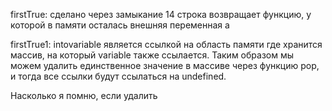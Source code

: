 firstTrue: сделано через замыкание
14 строка возвращает функцию, 
у которой в памяти осталась внешняя переменная a



firstTrue1:
intovariable является ссылкой на 
область памяти где хранится массив, на 
который variable также ссылается. 
Таким образом мы можем удалить 
единственное значение в массиве через 
функцию pop, и тогда все ссылки будут 
ссылаться на undefined.

Насколько я помню, если удалить 